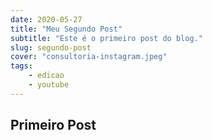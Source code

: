 ```yaml
---
date: 2020-05-27
title: "Meu Segundo Post"
subtitle: "Este é o primeiro post do blog."
slug: segundo-post
cover: "consultoria-instagram.jpeg"
tags:
    - edicao
    - youtube
---
```


## Primeiro Post
